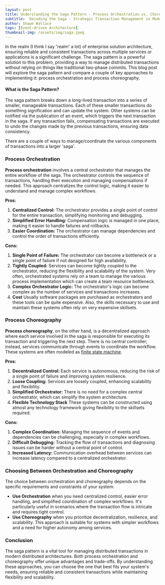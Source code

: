 ```yaml
---
layout: post
title: Understanding the Saga Pattern - Process Orchestration vs. Choreography
subtitle:  Decoding the Saga - Strategic Transaction Management in Modern Applications
author: Shawn Wallace
tags: [Event-driven Architecture]
thumbnail-img: /assets/img/saga.jpeg
---
```

In the realm (I think I say 'realm' a lot) of enterprise solution architecture, ensuring reliable and consistent transactions across multiple services or applications is a significant challenge. The saga pattern is a powerful solution to this problem, providing a way to manage distributed transactions without relying on things like traditional two-phase commits. This blog post will explore the saga pattern and compare a couple of key approaches to implementing it: process orchestration and process choreography.

#### What is the Saga Pattern?

The saga pattern breaks down a long-lived transaction into a series of smaller, manageable transactions. Each of these smaller transactions do something signification and can update the system. Other systems can be notified via the publication of an event, which triggers the next transaction in the saga. If any transaction fails, compensating transactions are executed to undo the changes made by the previous transactions, ensuring data consistency.

There are a couple of ways to manage/coordinate the various components of transactions into a larger 'saga'.

### Process Orchestration

**Process orchestration** involves a central orchestrator that manages the entire workflow of the saga. The orchestrator controls the sequence of transactions, handling their execution and managing compensations if needed. This approach centralizes the control logic, making it easier to understand and manage complex workflows.

**Pros:**
1. **Centralized Control:** The orchestrator provides a single point of control for the entire transaction, simplifying monitoring and debugging.
2. **Simplified Error Handling:** Compensation logic is managed in one place, making it easier to handle failures and rollbacks.
3. **Easier Coordination:** The orchestrator can manage dependencies and control the order of transactions efficiently.

**Cons:**
1. **Single Point of Failure:** The orchestrator can become a bottleneck or a single point of failure if not designed for high availability.
2. **Tightly Coupled:** Services can become tightly coupled to the orchestrator, reducing the flexibility and scalability of the system. Very often, orchestrated systems rely on a team to manage the various process implementation which can create a team resource bottleneck.
3. **Complex Orchestrator Logic:** The orchestrator's logic can become complex as the number of services and transactions increases.
4. **Cost** Usually software packages are purchased as orchestrators and these tools can be quite expensive. Also, the skills necessary to use and maintain these systems often rely on very expensive skillsets.

### Process Choreography

**Process choreography**, on the other hand, is a decentralized approach where each service involved in the saga is responsible for executing its transaction and triggering the next step. There is no central controller; instead, services communicate through events to coordinate the workflow. These systems are often modeled as [finite state machine](https://en.wikipedia.org/wiki/Finite-state_machine).

**Pros:**
1. **Decentralized Control:** Each service is autonomous, reducing the risk of a single point of failure and improving system resilience.
2. **Loose Coupling:** Services are loosely coupled, enhancing scalability and flexibility.
3. **Simplified Orchestrator:** There is no need for a complex central orchestrator, which can simplify the system architecture.
4. **Flexible Technology Stack** These systems can be constructed using almost any technology framework giving flexibility to the skillsets required.

**Cons:**
1. **Complex Coordination:** Managing the sequence of events and dependencies can be challenging, especially in complex workflows.
2. **Difficult Debugging:** Tracking the flow of transactions and diagnosing issues can be harder without a central point of control.
3. **Increased Latency:** Communication overhead between services can increase latency compared to a centralized orchestrator.

### Choosing Between Orchestration and Choreography

The choice between orchestration and choreography depends on the specific requirements and constraints of your system:

- **Use Orchestration** when you need centralized control, easier error handling, and simplified coordination of complex workflows. It's particularly useful in scenarios where the transaction flow is intricate and requires tight control.
- **Use Choreography** when you prioritize decentralization, resilience, and scalability. This approach is suitable for systems with simpler workflows and a need for higher autonomy among services.

### Conclusion

The saga pattern is a vital tool for managing distributed transactions in modern distributed architectures. Both process orchestration and choreography offer unique advantages and trade-offs. By understanding these approaches, you can choose the one that best fits your system's needs, ensuring reliable and consistent transactions while maintaining flexibility and scalability.
